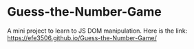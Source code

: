 # Guess-the-Number-Game
A mini project to learn to JS DOM manipulation.
Here is the link:
https://efe3506.github.io/Guess-the-Number-Game/
